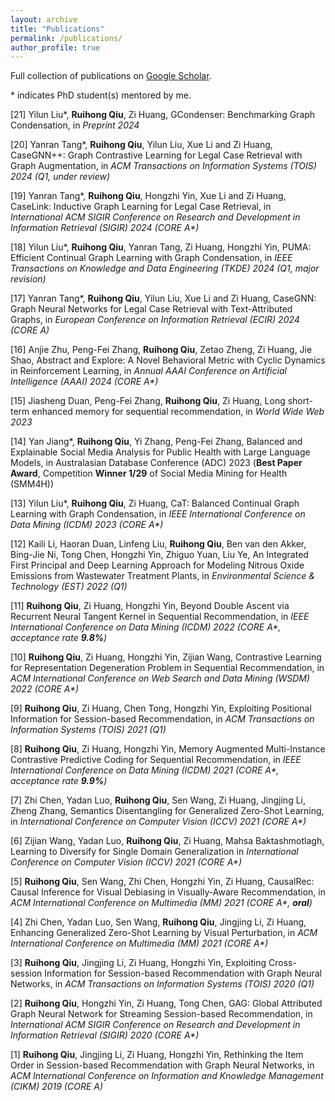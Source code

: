 ```yaml
---
layout: archive
title: "Publications"
permalink: /publications/
author_profile: true
---
```


Full collection of publications on <a href="https://scholar.google.com/citations?user=zbRZyuEAAAAJ" target="_blank">Google Scholar</a>.

\* indicates PhD student(s) mentored by me.

<!-- {% include base_path %}

<h2>Journal</h2>
{% for post in site.publications reversed %}
  {% if post.pubtype == 'journal' %}
      {% include archive-single.html %}
  {% endif %}
{% endfor %}

<h2>Conference</h2>
{% for post in site.publications reversed %}
  {% if post.pubtype == 'conference' %}
      {% include archive-single.html %}
  {% endif %}
{% endfor %} -->

[21] Yilun Liu\*, **Ruihong Qiu**, Zi Huang, GCondenser: Benchmarking Graph Condensation, in *Preprint 2024*

[20] Yanran Tang\*, **Ruihong Qiu**, Yilun Liu, Xue Li and Zi Huang, CaseGNN++: Graph Contrastive Learning for Legal Case Retrieval with Graph Augmentation, in *ACM Transactions on Information Systems (TOIS) 2024 (Q1, under review)*

[19] Yanran Tang\*, **Ruihong Qiu**, Hongzhi Yin, Xue Li and Zi Huang, CaseLink: Inductive Graph Learning for Legal Case Retrieval, in *International ACM SIGIR Conference on Research and Development in Information Retrieval (SIGIR) 2024 (CORE A\*)*

[18] Yilun Liu\*, **Ruihong Qiu**, Yanran Tang, Zi Huang, Hongzhi Yin, PUMA: Efficient Continual Graph Learning with Graph Condensation, in *IEEE Transactions on Knowledge and Data Engineering (TKDE) 2024 (Q1, major revision)*

[17] Yanran Tang\*, **Ruihong Qiu**, Yilun Liu, Xue Li and Zi Huang, CaseGNN: Graph Neural Networks for Legal Case Retrieval with Text-Attributed Graphs, in *European Conference on Information Retrieval (ECIR) 2024 (CORE A)*

[16] Anjie Zhu, Peng-Fei Zhang, **Ruihong Qiu**, Zetao Zheng, Zi Huang, Jie Shao, Abstract and Explore: A Novel Behavioral Metric with Cyclic Dynamics in Reinforcement Learning, in *Annual AAAI Conference on Artificial Intelligence (AAAI) 2024 (CORE A\*)*

[15] Jiasheng Duan, Peng-Fei Zhang, **Ruihong Qiu**, Zi Huang, Long short-term enhanced memory for sequential recommendation, in *World Wide Web 2023*

[14] Yan Jiang\*, **Ruihong Qiu**, Yi Zhang, Peng-Fei Zhang, Balanced and Explainable Social Media Analysis for Public Health with Large Language Models, in Australasian Database Conference (ADC) 2023 (**Best Paper Award**, Competition **Winner 1/29** of Social Media Mining for Health (SMM4H))

[13] Yilun Liu\*, **Ruihong Qiu**, Zi Huang, CaT: Balanced Continual Graph Learning with Graph Condensation, in *IEEE International Conference on Data Mining (ICDM) 2023 (CORE A\*)*

[12] Kaili Li, Haoran Duan, Linfeng Liu, **Ruihong Qiu**, Ben van den Akker, Bing-Jie Ni, Tong Chen, Hongzhi Yin, Zhiguo Yuan, Liu Ye, An Integrated First Principal and Deep Learning Approach for Modeling Nitrous Oxide Emissions from Wastewater Treatment Plants, in *Environmental Science & Technology (EST) 2022 (Q1)*

[11] **Ruihong Qiu**, Zi Huang, Hongzhi Yin, Beyond Double Ascent via Recurrent Neural Tangent Kernel in Sequential Recommendation, in *IEEE International Conference on Data Mining (ICDM) 2022 (CORE A\*, acceptance rate **9.8%**)*

[10] **Ruihong Qiu**, Zi Huang, Hongzhi Yin, Zijian Wang, Contrastive Learning for Representation Degeneration Problem in Sequential Recommendation, in *ACM International Conference on Web Search and Data Mining (WSDM) 2022 (CORE A\*)*

[9] **Ruihong Qiu**, Zi Huang, Chen Tong, Hongzhi Yin, Exploiting Positional Information for Session-based Recommendation, in *ACM Transactions on Information Systems (TOIS) 2021 (Q1)*

[8] **Ruihong Qiu**, Zi Huang, Hongzhi Yin, Memory Augmented Multi-Instance Contrastive Predictive Coding for Sequential Recommendation, in *IEEE International Conference on Data Mining (ICDM) 2021 (CORE A\*, acceptance rate **9.9%**)*

[7] Zhi Chen, Yadan Luo, **Ruihong Qiu**, Sen Wang, Zi Huang, Jingjing Li, Zheng Zhang, Semantics Disentangling for Generalized Zero-Shot Learning, in *International Conference on Computer Vision (ICCV) 2021 (CORE A\*)*

[6] Zijian Wang, Yadan Luo, **Ruihong Qiu**, Zi Huang, Mahsa Baktashmotlagh, Learning to Diversify for Single Domain Generalization
in *International Conference on Computer Vision (ICCV) 2021 (CORE A\*)*

[5] **Ruihong Qiu**, Sen Wang, Zhi Chen, Hongzhi Yin, Zi Huang, CausalRec: Causal Inference for Visual Debiasing in Visually-Aware Recommendation, in *ACM International Conference on Multimedia (MM) 2021 (CORE A\*, **oral**)*

[4] Zhi Chen, Yadan Luo, Sen Wang, **Ruihong Qiu**, Jingjing Li, Zi Huang, Enhancing Generalized Zero-Shot Learning by Visual Perturbation, in *ACM International Conference on Multimedia (MM) 2021 (CORE A\*)*

[3] **Ruihong Qiu**, Jingjing Li, Zi Huang, Hongzhi Yin, Exploiting Cross-session Information for Session-based Recommendation with Graph Neural Networks, in *ACM Transactions on Information Systems (TOIS) 2020 (Q1)*

[2] **Ruihong Qiu**, Hongzhi Yin, Zi Huang, Tong Chen, GAG: Global Attributed Graph Neural Network for Streaming Session-based Recommendation, in *International ACM SIGIR Conference on Research and Development in Information Retrieval (SIGIR) 2020 (CORE A\*)*

[1] **Ruihong Qiu**, Jingjing Li, Zi Huang, Hongzhi Yin, Rethinking the Item Order in Session-based Recommendation with Graph Neural Networks, in *ACM International Conference on Information and Knowledge Management (CIKM) 2019 (CORE A)*